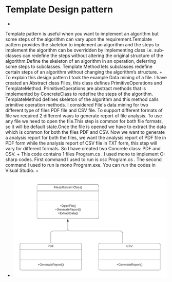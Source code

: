 # Template Design pattern
+
Template pattern is useful when you want to implement an algorithm but some steps of the algorithm can vary upon the requirement.Template pattern provides the skeleton to implement an algorithm and the steps to implement the algorithm can be overridden by implementing class i.e. sub-classes can redefine the steps without altering the original structure of the algorithm.Define the skeleton of an algorithm in an operation, deferring some steps to subclasses. Template Method lets subclasses redefine certain steps of an algorithm without changing the algorithm’s structure.
+
To explain this design pattern I took the example Data mining of a file. I have created an Abstract class Files, this class defines PrimitiveOperations and TemplateMethod. PrimitiveOperations are abstract methods that is implemented by ConcreteClass to redefine the steps of the algorithm. TemplateMethod defines skeleton of the algorithm and this method calls primitive operation methods. I considered File's data mining for two different type of files PDF file and CSV file. To support different formats of file we required 2 different ways to generate report of file analysis. To use any file we need to open the file.This step is common for both file formats, so it will be default state.Once the file is opened we have to extract the data which is common for both the files PDF and CSV. Now we want to generate a analysis report for both the files, we want the analysis report of PDF file in PDF form while the analysis report of CSV file in TXT form, this step will vary for different formats. So I have created two Concrete class: PDF and CSV.
+
This code contains 1 files Program.cs . I used mono to implement C-sharp codes. First command I used to run is csc Program.cs . The second command I used to run is mono Program.exe. You can run the codes in Visual Studio.
+
+ ![UML of Figure and related products implemented as an State Template Pattern](Template_Pattern.png "UML class diagram of State Template pattern")
